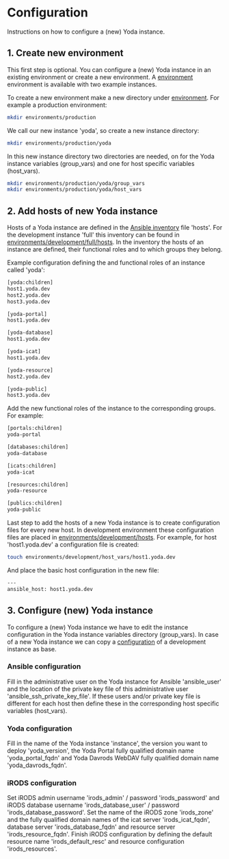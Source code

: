 # Configuration
Instructions on how to configure a (new) Yoda instance.

## 1. Create new environment
This first step is optional.
You can configure a (new) Yoda instance in an existing environment or create a new environment.
A [environment](environments/development/) environment is available with two example instances.

To create a new environment make a new directory under [environment](environments/).
For example a production environment:
```bash
mkdir environments/production
```

We call our new instance 'yoda', so create a new instance directory:
```bash
mkdir environments/production/yoda
```

In this new instance directory two directories are needed, on for the Yoda instance variables (group_vars) and one for host specific variables (host_vars).
```bash
mkdir environments/production/yoda/group_vars
mkdir environments/production/yoda/host_vars
```

## 2. Add hosts of new Yoda instance

Hosts of a Yoda instance are defined in the [Ansible inventory](https://docs.ansible.com/ansible/latest/intro_inventory.html) file 'hosts'.
For the development instance 'full' this inventory can be found in [environments/development/full/hosts](environments/development/full/hosts).
In the inventory the hosts of an instance are defined, their functional roles and to which groups they belong.

Example configuration defining the and functional roles of an instance called 'yoda':
```bash
[yoda:children]
host1.yoda.dev
host2.yoda.dev
host3.yoda.dev

[yoda-portal]
host1.yoda.dev

[yoda-database]
host1.yoda.dev

[yoda-icat]
host1.yoda.dev

[yoda-resource]
host2.yoda.dev

[yoda-public]
host3.yoda.dev
```

Add the new functional roles of the instance to the corresponding groups.
For example:
```bash
[portals:children]
yoda-portal

[databases:children]
yoda-database

[icats:children]
yoda-icat

[resources:children]
yoda-resource

[publics:children]
yoda-public
```

Last step to add the hosts of a new Yoda instance is to create configuration files for every new host.
In development environment these configuration files are placed in [environments/development/hosts](environments/development/host_vars).
For example, for host 'host1.yoda.dev' a configuration file is created:
```bash
touch environments/development/host_vars/host1.yoda.dev
```

And place the basic host configuration in the new file:
```bash
---
ansible_host: host1.yoda.dev
```

## 3. Configure (new) Yoda instance
To configure a (new) Yoda instance we have to edit the instance configuration in the Yoda instance variables directory (group_vars).
In case of a new Yoda instance we can copy a [configuration](environments/development/full/group_vars/full.yml) of a development instance as base.

### Ansible configuration
Fill in the administrative user on the Yoda instance for Ansible 'ansible_user' and the location of the private key file of this administrative user 'ansible_ssh_private_key_file'.
If these users and/or private key file is different for each host then define these in the corresponding host specific variables (host_vars).

### Yoda configuration
Fill in the name of the Yoda instance 'instance', the version you want to deploy 'yoda_version', the Yoda Portal fully qualified domain name 'yoda_portal_fqdn' and  Yoda Davrods WebDAV fully qualified domain name 'yoda_davrods_fqdn'.

### iRODS configuration
Set iRODS admin username 'irods_admin' / password 'irods_password' and iRODS database username 'irods_database_user' / password 'irods_database_password'.
Set the name of the iRODS zone 'irods_zone' and the fully qualified domain names of the icat server 'irods_icat_fqdn', database server 'irods_database_fqdn' and resource server 'irods_resource_fqdn'.
Finish iRODS configuration by defining the default resource name 'irods_default_resc' and resource configuration 'irods_resources'.
